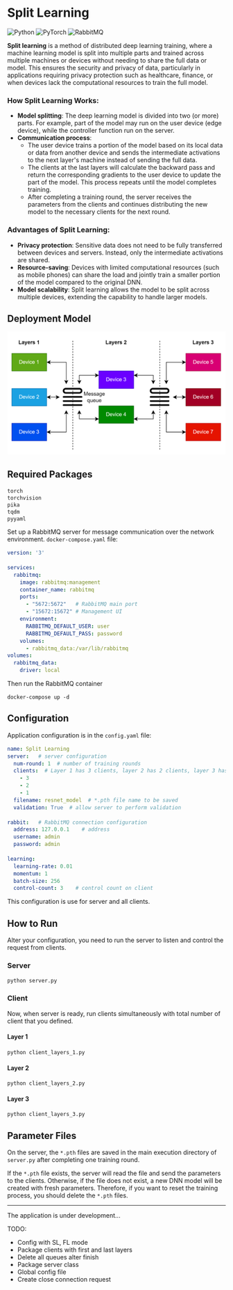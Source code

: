 # Split Learning

![Python](https://img.shields.io/badge/Python-3670A0?style=for-the-badge&logo=python&logoColor=ffdd54)
![PyTorch](https://img.shields.io/badge/PyTorch-EE4C2C?style=for-the-badge&logo=pytorch&logoColor=white)
![RabbitMQ](https://img.shields.io/badge/RabbitMQ-FF6600?style=for-the-badge&logo=rabbitmq&logoColor=white)

**Split learning** is a method of distributed deep learning training, where a machine learning model is split into multiple parts and trained across multiple machines or devices without needing to share the full data or model. This ensures the security and privacy of data, particularly in applications requiring privacy protection such as healthcare, finance, or when devices lack the computational resources to train the full model.

### How Split Learning Works:
- **Model splitting**: The deep learning model is divided into two (or more) parts. For example, part of the model may run on the user device (edge device), while the controller function run on the server.
- **Communication process**:
  - The user device trains a portion of the model based on its local data or data from another device and sends the intermediate activations to the next layer's machine instead of sending the full data.
  - The clients at the last layers will calculate the backward pass and return the corresponding gradients to the user device to update the part of the model. This process repeats until the model completes training.
  - After completing a training round, the server receives the parameters from the clients and continues distributing the new model to the necessary clients for the next round.

### Advantages of Split Learning:
- **Privacy protection**: Sensitive data does not need to be fully transferred between devices and servers. Instead, only the intermediate activations are shared.
- **Resource-saving**: Devices with limited computational resources (such as mobile phones) can share the load and jointly train a smaller portion of the model compared to the original DNN.
- **Model scalability**: Split learning allows the model to be split across multiple devices, extending the capability to handle larger models.

## Deployment Model

![sl_model](pics/sl_model.png)

## Required Packages
```
torch
torchvision
pika
tqdm
pyyaml
```

Set up a RabbitMQ server for message communication over the network environment. `docker-compose.yaml` file:

```yaml
version: '3'

services:
  rabbitmq:
    image: rabbitmq:management
    container_name: rabbitmq
    ports:
      - "5672:5672"   # RabbitMQ main port
      - "15672:15672" # Management UI
    environment:
      RABBITMQ_DEFAULT_USER: user
      RABBITMQ_DEFAULT_PASS: password
    volumes:
      - rabbitmq_data:/var/lib/rabbitmq
volumes:
  rabbitmq_data:
    driver: local
```

Then run the RabbitMQ container

```commandline
docker-compose up -d
```

## Configuration

Application configuration is in the `config.yaml` file:

```yaml
name: Split Learning
server:   # server configuration
  num-round: 1  # number of training rounds
  clients:  # Layer 1 has 3 clients, layer 2 has 2 clients, layer 3 has 1 client
    - 3
    - 2
    - 1
  filename: resnet_model  # *.pth file name to be saved
  validation: True  # allow server to perform validation 

rabbit:   # RabbitMQ connection configuration
  address: 127.0.0.1    # address
  username: admin
  password: admin

learning:
  learning-rate: 0.01
  momentum: 1
  batch-size: 256
  control-count: 3    # control count on client
```

This configuration is use for server and all clients.

## How to Run

Alter your configuration, you need to run the server to listen and control the request from clients.

### Server
```commandline
python server.py
```

### Client

Now, when server is ready, run clients simultaneously with total number of client that you defined.

#### Layer 1
```commandline
python client_layers_1.py
```

#### Layer 2
```commandline
python client_layers_2.py
```

#### Layer 3
```commandline
python client_layers_3.py
```

## Parameter Files

On the server, the `*.pth` files are saved in the main execution directory of `server.py` after completing one training round.

If the `*.pth` file exists, the server will read the file and send the parameters to the clients. Otherwise, if the file does not exist, a new DNN model will be created with fresh parameters. Therefore, if you want to reset the training process, you should delete the `*.pth` files.

---

The application is under development...

TODO:
- Config with SL, FL mode
- Package clients with first and last layers
- Delete all queues alter finish
- Package server class
- Global config file
- Create close connection request
